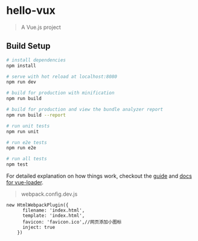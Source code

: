 # hello-vux

> A Vue.js project

## Build Setup

``` bash
# install dependencies
npm install

# serve with hot reload at localhost:8080
npm run dev

# build for production with minification
npm run build

# build for production and view the bundle analyzer report
npm run build --report

# run unit tests
npm run unit

# run e2e tests
npm run e2e

# run all tests
npm test
```

For detailed explanation on how things work, checkout the [guide](http://vuejs-templates.github.io/webpack/) and [docs for vue-loader](http://vuejs.github.io/vue-loader).


> webpack.config.dev.js
```
new HtmlWebpackPlugin({
      filename: 'index.html',
      template: 'index.html',
      favicon: 'favicon.ico',//网页添加小图标
      inject: true
    })
```
